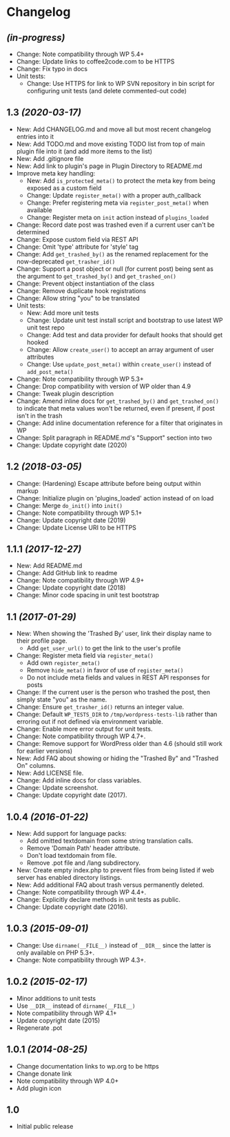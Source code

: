 # Changelog

## _(in-progress)_
* Change: Note compatibility through WP 5.4+
* Change: Update links to coffee2code.com to be HTTPS
* Change: Fix typo in docs
* Unit tests:
    * Change: Use HTTPS for link to WP SVN repository in bin script for configuring unit tests (and delete commented-out code)

## 1.3 _(2020-03-17)_
* New: Add CHANGELOG.md and move all but most recent changelog entries into it
* New: Add TODO.md and move existing TODO list from top of main plugin file into it (and add more items to the list)
* New: Add .gitignore file
* New: Add link to plugin's page in Plugin Directory to README.md
* Improve meta key handling:
    * New: Add `is_protected_meta()` to protect the meta key from being exposed as a custom field
    * Change: Update `register_meta()` with a proper auth_callback
    * Change: Prefer registering meta via `register_post_meta()` when available
    * Change: Register meta on `init` action instead of `plugins_loaded`
* Change: Record date post was trashed even if a current user can't be determined
* Change: Expose custom field via REST API
* Change: Omit 'type' attribute for 'style' tag
* Change: Add `get_trashed_by()` as the renamed replacement for the now-deprecated `get_trasher_id()`
* Change: Support a post object or null (for current post) being sent as the argument to `get_trashed_by()` and `get_trashed_on()`
* Change: Prevent object instantiation of the class
* Change: Remove duplicate hook registrations
* Change: Allow string "you" to be translated
* Unit tests:
    * New: Add more unit tests
    * Change: Update unit test install script and bootstrap to use latest WP unit test repo
    * Change: Add test and data provider for default hooks that should get hooked
    * Change: Allow `create_user()` to accept an array argument of user attributes
    * Change: Use `update_post_meta()` within `create_user()` instead of `add_post_meta()`
* Change: Note compatibility through WP 5.3+
* Change: Drop compatibility with version of WP older than 4.9
* Change: Tweak plugin description
* Change: Amend inline docs for `get_trashed_by()` and `get_trashed_on()` to indicate that meta values won't be returned, even if present, if post isn't in the trash
* Change: Add inline documentation reference for a filter that originates in WP
* Change: Split paragraph in README.md's "Support" section into two
* Change: Update copyright date (2020)

## 1.2 _(2018-03-05)_
* Change: (Hardening) Escape attribute before being output within markup
* Change: Initialize plugin on 'plugins_loaded' action instead of on load
* Change: Merge `do_init()` into `init()`
* Change: Note compatibility through WP 5.1+
* Change: Update copyright date (2019)
* Change: Update License URI to be HTTPS

## 1.1.1 _(2017-12-27)_
* New: Add README.md
* Change: Add GitHub link to readme
* Change: Note compatibility through WP 4.9+
* Change: Update copyright date (2018)
* Change: Minor code spacing in unit test bootstrap

## 1.1 _(2017-01-29)_
* New: When showing the 'Trashed By' user, link their display name to their profile page.
    * Add `get_user_url()` to get the link to the user's profile
* Change: Register meta field via `register_meta()`
    * Add own `register_meta()`
    * Remove `hide_meta()` in favor of use of `register_meta()`
    * Do not include meta fields and values in REST API responses for posts
* Change: If the current user is the person who trashed the post, then simply state "you" as the name.
* Change: Ensure `get_trasher_id()` returns an integer value.
* Change: Default `WP_TESTS_DIR` to `/tmp/wordpress-tests-lib` rather than erroring out if not defined via environment variable.
* Change: Enable more error output for unit tests.
* Change: Note compatibility through WP 4.7+.
* Change: Remove support for WordPress older than 4.6 (should still work for earlier versions)
* New: Add FAQ about showing or hiding the "Trashed By" and "Trashed On" columns.
* New: Add LICENSE file.
* Change: Add inline docs for class variables.
* Change: Update screenshot.
* Change: Update copyright date (2017).

## 1.0.4 _(2016-01-22)_
* New: Add support for language packs:
    * Add omitted textdomain from some string translation calls.
    * Remove 'Domain Path' header attribute.
    * Don't load textdomain from file.
    * Remove .pot file and /lang subdirectory.
* New: Create empty index.php to prevent files from being listed if web server has enabled directory listings.
* New: Add additional FAQ about trash versus permanently deleted.
* Change: Note compatibility through WP 4.4+.
* Change: Explicitly declare methods in unit tests as public.
* Change: Update copyright date (2016).

## 1.0.3 _(2015-09-01)_
* Change: Use `dirname(__FILE__)` instead of `__DIR__` since the latter is only available on PHP 5.3+.
* Change: Note compatibility through WP 4.3+.

## 1.0.2 _(2015-02-17)_
* Minor additions to unit tests
* Use `__DIR__` instead of `dirname(__FILE__)`
* Note compatibility through WP 4.1+
* Update copyright date (2015)
* Regenerate .pot

## 1.0.1 _(2014-08-25)_
* Change documentation links to wp.org to be https
* Change donate link
* Note compatibility through WP 4.0+
* Add plugin icon

## 1.0
* Initial public release
